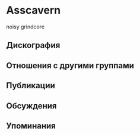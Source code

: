 # Asscavern

noisy grindcore

## Дискография


## Отношения с другими группами


## Публикации


## Обсуждения


## Упоминания

